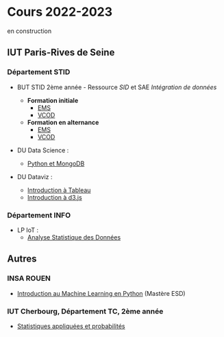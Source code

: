 # Cours 2022-2023

en construction

## IUT Paris-Rives de Seine

### Département STID

- BUT STID 2ème année - Ressource *SID* et SAE *Intégration de données*
    - **Formation initiale**
        - [EMS](stid2a-sid-etl/fi-ems)
        - [VCOD](stid2a-sid-etl/fi-vcod)
    - **Formation en alternance**
        - [EMS](stid2a-sid-etl/fa-ems) 
        - [VCOD](stid2a-sid-etl/fa-vcod)
    
- DU Data Science : 
    - [Python et MongoDB](du-ads)

- DU Dataviz :
    - [Introduction à Tableau](du-dataviz/tableau)
    - [Introduction à d3.js](du-dataviz/d3js)


### Département INFO

- LP IoT :
    - [Analyse Statistique des Données](lp-iot--python-ds)

## Autres

### INSA ROUEN

- [Introduction au Machine Learning en Python](insa-ms-esd--ml) (Mastère ESD)
<!-- - [Introduction à DBSCAN](insa-dbscan) -->

### IUT Cherbourg, Département TC, 2ème année

- [Statistiques appliquées et probabilités](tc-stats-probas)
